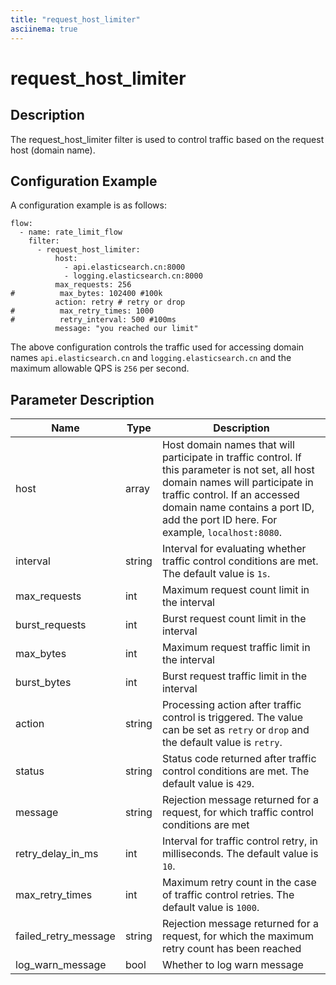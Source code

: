 ```yaml
---
title: "request_host_limiter"
asciinema: true
---
```


# request_host_limiter

## Description

The request_host_limiter filter is used to control traffic based on the request host (domain name).

## Configuration Example

A configuration example is as follows:

```
flow:
  - name: rate_limit_flow
    filter:
      - request_host_limiter:
          host:
            - api.elasticsearch.cn:8000
            - logging.elasticsearch.cn:8000
          max_requests: 256
#          max_bytes: 102400 #100k
          action: retry # retry or drop
#          max_retry_times: 1000
#          retry_interval: 500 #100ms
          message: "you reached our limit"
```

The above configuration controls the traffic used for accessing domain names `api.elasticsearch.cn` and `logging.elasticsearch.cn` and the maximum allowable QPS is `256` per second.

## Parameter Description

| Name                 | Type   | Description                                                                                                                                                                                                                                              |
| -------------------- | ------ | -------------------------------------------------------------------------------------------------------------------------------------------------------------------------------------------------------------------------------------------------------- |
| host                 | array  | Host domain names that will participate in traffic control. If this parameter is not set, all host domain names will participate in traffic control. If an accessed domain name contains a port ID, add the port ID here. For example, `localhost:8080`. |
| interval             | string | Interval for evaluating whether traffic control conditions are met. The default value is `1s`.                                                                                                                                                           |
| max_requests         | int    | Maximum request count limit in the interval                                                                                                                                                                                                              |
| burst_requests       | int    | Burst request count limit in the interval                                                                                                                                                                                                                |
| max_bytes            | int    | Maximum request traffic limit in the interval                                                                                                                                                                                                            |
| burst_bytes          | int    | Burst request traffic limit in the interval                                                                                                                                                                                                              |
| action               | string | Processing action after traffic control is triggered. The value can be set as `retry` or `drop` and the default value is `retry`.                                                                                                                        |
| status               | string | Status code returned after traffic control conditions are met. The default value is `429`.                                                                                                                                                               |
| message              | string | Rejection message returned for a request, for which traffic control conditions are met                                                                                                                                                                   |
| retry_delay_in_ms    | int    | Interval for traffic control retry, in milliseconds. The default value is `10`.                                                                                                                                                                          |
| max_retry_times      | int    | Maximum retry count in the case of traffic control retries. The default value is `1000`.                                                                                                                                                                 |
| failed_retry_message | string | Rejection message returned for a request, for which the maximum retry count has been reached                                                                                                                                                             |
| log_warn_message     | bool   | Whether to log warn message                                                                                                                                                                                                                              |
